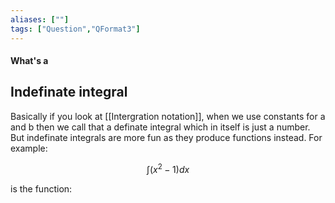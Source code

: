 ```yaml
---
aliases: [""]
tags: ["Question","QFormat3"]
---
```


#### What's a
## Indefinate integral

Basically if you look at [[Intergration notation]], when we use constants for a and b then we call that a definate integral which in itself is just a number. But indefinate integrals are more fun as they produce functions instead. For example:

$$ \int (x^{2}- 1)dx $$

is the function:

